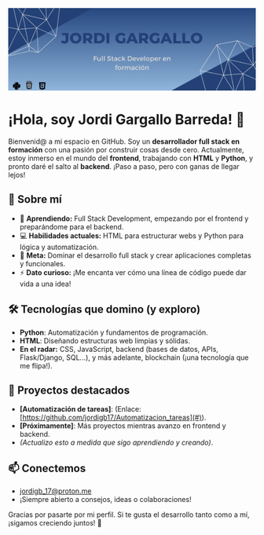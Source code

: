 <div align="center">
  <img src="https://github.com/jordigb17/jordigb17/blob/main/banner.png" alt="Banner de Jordi Gargallo" width="600"/>
</div>

# ¡Hola, soy Jordi Gargallo Barreda! 👋

Bienvenid@ a mi espacio en GitHub. Soy un **desarrollador full stack en formación** con una pasión por construir cosas desde cero. Actualmente, estoy inmerso en el mundo del **frontend**, trabajando con **HTML** y **Python**, y pronto daré el salto al **backend**. ¡Paso a paso, pero con ganas de llegar lejos!

## 🚀 Sobre mí
- 🌱 **Aprendiendo:** Full Stack Development, empezando por el frontend y preparándome para el backend.
- 💻 **Habilidades actuales:** HTML para estructurar webs y Python para lógica y automatización.
- 🎯 **Meta:** Dominar el desarrollo full stack y crear aplicaciones completas y funcionales.
- ⚡ **Dato curioso:** ¡Me encanta ver cómo una línea de código puede dar vida a una idea!

## 🛠️ Tecnologías que domino (y exploro)
- **Python**: Automatización y fundamentos de programación.
- **HTML**: Diseñando estructuras web limpias y sólidas.
- **En el radar:** CSS, JavaScript, backend (bases de datos, APIs, Flask/Django, SQL...), y más adelante, blockchain (¡una tecnología que me flipa!).

## 🌟 Proyectos destacados
- **[Automatización de tareas]**: (Enlace: [https://github.com/jordigb17/Automatizacion_tareas](#)).
- **[Próximamente]**: Más proyectos mientras avanzo en frontend y backend.
- *(Actualizo esto a medida que sigo aprendiendo y creando)*.

## 📫 Conectemos
- jordigb_17@proton.me
- ¡Siempre abierto a consejos, ideas o colaboraciones!


Gracias por pasarte por mi perfil. Si te gusta el desarrollo tanto como a mí, ¡sigamos creciendo juntos! 🚀
